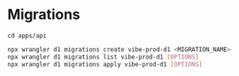 # Migrations

```
cd apps/api
```

```sh
npx wrangler d1 migrations create vibe-prod-d1 <MIGRATION_NAME>
npx wrangler d1 migrations list vibe-prod-d1 [OPTIONS]
npx wrangler d1 migrations apply vibe-prod-d1 [OPTIONS]
```
